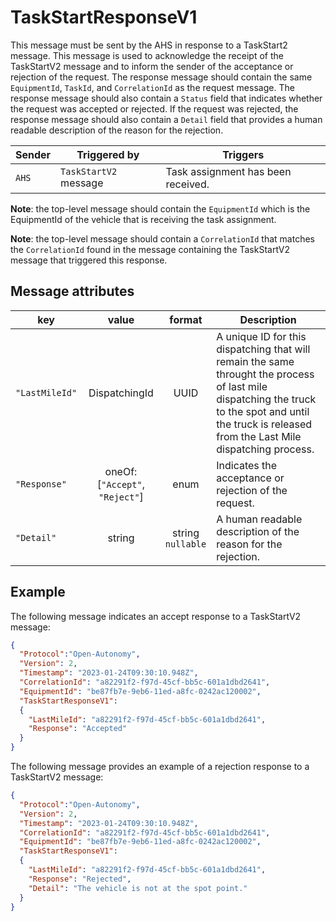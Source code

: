 # TaskStartResponseV1

This message must be sent by the AHS in response to a TaskStart2 message.  This message is used to acknowledge the receipt of the TaskStartV2 message and to inform the sender of the acceptance or rejection of the request.  The response message should contain the same `EquipmentId`, `TaskId`, and `CorrelationId` as the request message.  The response message should also contain a `Status` field that indicates whether the request was accepted or rejected.  If the request was rejected, the response message should also contain a `Detail` field that provides a human readable description of the reason for the rejection.

|Sender| Triggered by | Triggers|
|---|---|---|
|`AHS` | `TaskStartV2` message| Task assignment has been received. |

**Note**: the top-level message should contain the `EquipmentId` which is the EquipmentId of the vehicle that is receiving the task assignment.

**Note**: the top-level message should contain a `CorrelationId` that matches the `CorrelationId` found in the message containing the TaskStartV2 message that triggered this response.

## Message attributes

|key |value |format | Description|
|---|:---:|:---:|---|
|`"LastMileId"`| DispatchingId | UUID | A unique ID for this dispatching that will remain the same throught the process of last mile dispatching the truck to the spot and until the truck is released from the Last Mile dispatching process. |
|`"Response"`| oneOf: [`"Accept"`, `"Reject"`] | enum | Indicates the acceptance or rejection of the request. |
|`"Detail"`| string | string <br/> `nullable` | A human readable description of the reason for the rejection. |

## Example

The following message indicates an accept response to a TaskStartV2 message:

```JSON
{
  "Protocol":"Open-Autonomy",
  "Version": 2,
  "Timestamp": "2023-01-24T09:30:10.948Z",
  "CorrelationId": "a82291f2-f97d-45cf-bb5c-601a1dbd2641",
  "EquipmentId": "be87fb7e-9eb6-11ed-a8fc-0242ac120002",
  "TaskStartResponseV1":
  {
    "LastMileId": "a82291f2-f97d-45cf-bb5c-601a1dbd2641",
    "Response": "Accepted"
  }
}
```

The following message provides an example of a rejection response to a TaskStartV2 message:

```JSON
{
  "Protocol":"Open-Autonomy",
  "Version": 2,
  "Timestamp": "2023-01-24T09:30:10.948Z",
  "CorrelationId": "a82291f2-f97d-45cf-bb5c-601a1dbd2641",
  "EquipmentId": "be87fb7e-9eb6-11ed-a8fc-0242ac120002",
  "TaskStartResponseV1":
  {
    "LastMileId": "a82291f2-f97d-45cf-bb5c-601a1dbd2641",
    "Response": "Rejected",
    "Detail": "The vehicle is not at the spot point."
  }
}
```
